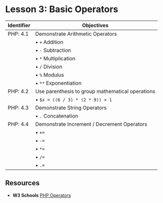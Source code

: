 # Lesson 3: Basic Operators

Identifier   | Objectives
-------------|------------
PHP: 4.1     | Demonstrate Arithmetic Operators
             | &bull; `+` Addition
             | &bull; `-` Subtraction
             | &bull; `*` Multiplication
             | &bull; `/` Division
             | &bull; `%` Modulus
             | &bull; `**` Exponentiation
PHP: 4.2     | Use parenthesis to group mathematical operations
             | &bull; `$x = ((6 / 3) * (2 * 9)) + 1`
PHP: 4.3     | Demonstrate String Operators
             | &bull; `.` Concatenation
PHP: 4.4     | Demonstrate Increment / Decrement Operators
             | &bull; `+=`
             | &bull; `-=`
             | &bull; `*=`
             | &bull; `/=`
             | &bull; `.=`

## Resources
- __W3 Schools__ [PHP Operators](http://www.w3schools.com/php/php_operators.asp)